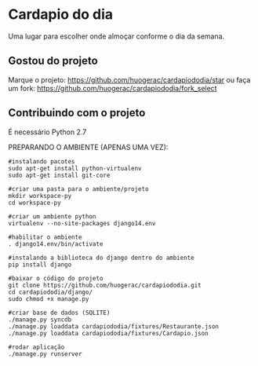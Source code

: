 Cardapio do dia
===================

Uma lugar para escolher onde almoçar conforme o dia da semana.

Gostou do projeto
------------------
Marque o projeto: https://github.com/huogerac/cardapiododia/star
ou faça um fork: https://github.com/huogerac/cardapiododia/fork_select


Contribuindo com o projeto
--------------------------
É necessário Python 2.7

PREPARANDO O AMBIENTE (APENAS UMA VEZ):
    
    #instalando pacotes
    sudo apt-get install python-virtualenv    
    sudo apt-get install git-core
    
    #criar uma pasta para o ambiente/projeto
    mkdir workspace-py
    cd workspace-py
    
    #criar um ambiente python 
    virtualenv --no-site-packages django14.env    
    
    #habilitar o ambiente 
    . django14.env/bin/activate
    
    #instalando a biblioteca do django dentro do ambiente
    pip install django
    
    #baixar o código do projeto
    git clone https://github.com/huogerac/cardapiododia.git
    cd cardapiododia/django/
    sudo chmod +x manage.py
    
    #criar base de dados (SQLITE)
    ./manage.py syncdb
    ./manage.py loaddata cardapiododia/fixtures/Restaurante.json
    ./manage.py loaddata cardapiododia/fixtures/Cardapio.json
    
    #rodar aplicação
    ./manage.py runserver
    



